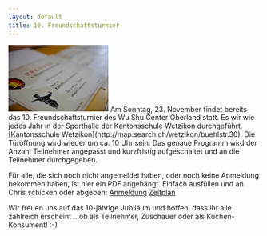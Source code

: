 ```yaml
---
layout: default
title: 10. Freundschaftsturnier
---
```


<img class="right" src="/images/ft_14.jpg" alt="Freundschaftsturnier" width="200px">
Am Sonntag, 23. November findet bereits das 10. Freundschaftsturnier des Wu Shu Center Oberland statt. Es wir wie jedes Jahr in der Sporthalle der Kantonsschule Wetzikon durchgeführt. [Kantonsschule Wetzikon](http://map.search.ch/wetzikon/buehlstr.36). Die Türöffnung wird wieder um ca. 10 Uhr sein. Das genaue Programm wird der Anzahl Teilnehmer angepasst und kurzfristig aufgeschaltet und an die Teilnehmer durchgegeben.

Für alle, die sich noch nicht angemeldet haben, oder noch keine Anmeldung bekommen haben, ist hier ein PDF angehängt. Einfach ausfüllen und an Chris schicken oder abgeben:
<a target="_blank" href="http://www.wu-shu.ch/images/Freundschaftsturnier_14.pdf" class="button-contact-info">Anmeldung</a></a>
<a target="_blank" href="http://www.wu-shu.ch/images/Zeitplan.pdf" class="button-contact-info">Zeitplan</a></a>

Wir freuen uns auf das 10-jährige Jubiläum und hoffen, dass ihr alle zahlreich erscheint ...ob als Teilnehmer, Zuschauer oder als Kuchen-Konsument! :-)